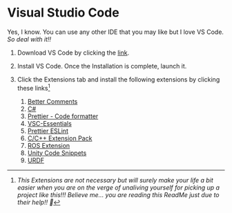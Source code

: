 # Visual Studio Code

Yes, I know. You can use any other IDE that you may like but I love VS Code. _So deal with it!!_

1. Download VS Code by clicking the [link](https://code.visualstudio.com/).
2. Install VS Code. Once the Installation is complete, launch it.
3. Click the Extensions tab and install the following extensions by clicking these links[^1]

   1. [Better Comments](https://marketplace.visualstudio.com/items?itemName=aaron-bond.better-comments)
   2. [C#](https://marketplace.visualstudio.com/items?itemName=ms-dotnettools.csharp)
   3. [Prettier - Code formatter](https://marketplace.visualstudio.com/items?itemName=esbenp.prettier-vscode)
   4. [VSC-Essentials](https://marketplace.visualstudio.com/items?itemName=Gydunhn.vsc-essentials)
   5. [Prettier ESLint](https://marketplace.visualstudio.com/items?itemName=rvest.vs-code-prettier-eslint)
   6. [C/C++ Extension Pack](https://marketplace.visualstudio.com/items?itemName=ms-vscode.cpptools-extension-pack)
   7. [ROS Extension](https://marketplace.visualstudio.com/items?itemName=ms-iot.vscode-ros)
   8. [Unity Code Snippets](https://marketplace.visualstudio.com/items?itemName=kleber-swf.unity-code-snippets)
   9. [URDF](https://marketplace.visualstudio.com/items?itemName=smilerobotics.urdf&ssr=false#review-details)

[^1]: *This Extensions are not necessary but will surely make your life a bit easier when you are on the verge of unaliving yourself for picking up a project like this!!! Believe me... you are reading this ReadMe just due to their help!! 👼*